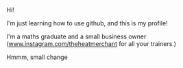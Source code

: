 Hi!

I'm just learning how to use github, and this is my  profile!

I'm a maths graduate and a small business owner (www.instagram.com/theheatmerchant for all your trainers.)



Hmmm, small change
